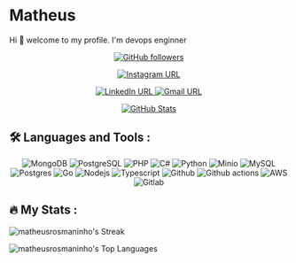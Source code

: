 # Matheus

Hi 👋 welcome to my profile. I'm devops enginner

<p align="center">
  <a href="https://github.com/matheusrosmaninho" target="_blank">
    <img src="https://img.shields.io/github/followers/matheusrosmaninho?style=social" alt="GitHub followers" />
  </a>
</p>

<p align="center">
  <a href="https://www.instagram.com/jmatheusrosmanoo/" target="_blank">
    <img src="https://img.shields.io/badge/Instagram-Follow-red?logo=instagram&style=for-the-badge" alt="Instagram URL" />
  </a>
</p>

<p align="center">
  <a href="https://www.linkedin.com/in/matheusrosmano/" target="_blank">
    <img src="https://img.shields.io/badge/LinkedIn-Connect-blue?logo=linkedin&style=for-the-badge" alt="LinkedIn URL" />
  </a>
  <a href="mailto:matheusrosmano@gmail.com" target="_blank">
    <img src="https://img.shields.io/badge/Gmail-Contact_Me-white?logo=gmail&style=for-the-badge&logoColor=red" alt="Gmail URL" />
  </a>
</p>

<p align="center">
  <a href="https://github.com/matheusrosmaninho" target="_blank">
    <img src="https://github-readme-stats.vercel.app/api?username=matheusrosmaninho&theme=midnight-purple&show_icons=true&hide_border=false&count_private=true" alt="GitHub Stats" />
  </a>
</p>

## :hammer_and_wrench: Languages and Tools :

<p align="center">
  <img src="https://img.shields.io/badge/MongoDB-green?logo=mongodb&style=for-the-badge" alt="MongoDB" />
  <img src="https://img.shields.io/badge/PostgreSQL-blue?logo=postgresql&style=for-the-badge" alt="PostgreSQL" />
  <img src="https://img.shields.io/badge/PHP-8-777BB4?style=for-the-badge&logo=php" alt="PHP" />
  <img src="https://img.shields.io/badge/C%23-purple?logo=c-sharp&style=for-the-badge" alt="C#" />
  <img src="https://img.shields.io/badge/Python-yellow?logo=python&style=for-the-badge" alt="Python" />
  <img src="https://img.shields.io/badge/Minio-purple?logo=minio&style=for-the-badge" alt="Minio" />
  <img src="https://img.shields.io/badge/MySQL-blue?logo=mysql&style=for-the-badge" alt="MySQL" />
  <img src="https://img.shields.io/badge/PostgreSQL-green?logo=postgresql&style=for-the-badge" alt="Postgres" />
  <img src="https://img.shields.io/badge/go-%3E%3D1.20-30dff3?style=for-the-badge&logo=go" alt="Go" />
  <img src="https://img.shields.io/badge/node.js-f1f6ff?logo=node.js&logoColor=6bbf47&style=for-the-badge" alt="Nodejs" />
  <img src="https://img.shields.io/badge/TypeScript-3178C6?logo=typescript&logoColor=fff&style=for-the-badge" alt="Typescript" />
  <img src="https://img.shields.io/badge/-GitHub-1d1c1c?style=for-the-badge&logo=github&logoColor=white" alt="Github" />
  <img src="https://img.shields.io/badge/Github-Actions-4184F4?style=for-the-badge" alt="Github actions" />
  <img src="https://img.shields.io/badge/AWS-232F32?style=for-the-badge&logo=AmazonAWS&logoColor=white" alt="AWS" />
  <img src="https://img.shields.io/badge/logo-gitlab-blue?logo=gitlab&style=for-the-badge" alt="Gitlab" />
</p>

## :fire: My Stats :

![matheusrosmaninho's Streak](https://github-readme-streak-stats.herokuapp.com/?user=matheusrosmaninho&theme=midnight-purple&hide_border=false)

![matheusrosmaninho's Top Languages](https://github-readme-stats.vercel.app/api/top-langs/?username=matheusrosmaninho&theme=midnight-purple&show_icons=true&hide_border=false&layout=compact)